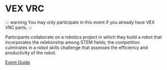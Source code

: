 # VEX VRC

::: warning
You may only participate in this event if you already have VEX VRC parts.
:::

Participants collaborate on a robotics project in which they
build a robot that incorporates the relationship among STEM
fields; the competition culminates in a robot skills challenge
that assesses the efficiency and productivity of the robot.

[Event Guide](https://static1.squarespace.com/static/5a62dafd2278e7c1f66f8e8e/t/6585dafb84363628052f8fc2/1703271164074/TSA+2023+VEX+VRC+Event+Guide.pdf)
